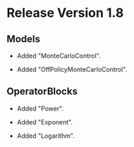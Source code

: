 # Release Version 1.8

## Models

* Added "MonteCarloControl".

* Added "OffPolicyMonteCarloControl".

## OperatorBlocks

* Added "Power".

* Added "Exponent".

* Added "Logarithm".